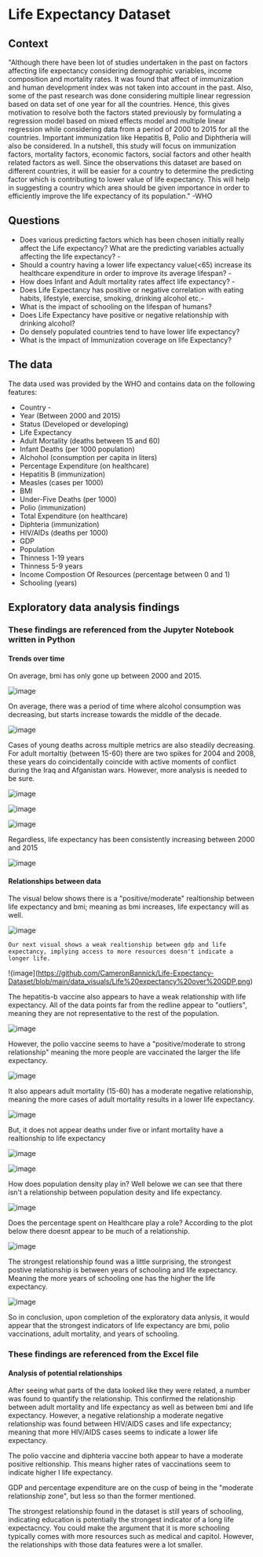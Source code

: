 # Life Expectancy Dataset
 ## Context 
"Although there have been lot of studies undertaken in the past on factors affecting life expectancy considering demographic variables, income composition and mortality rates. It was found that affect of immunization and human development index was not taken into account in the past. Also, some of the past research was done considering multiple linear regression based on data set of one year for all the countries. Hence, this gives motivation to resolve both the factors stated previously by formulating a regression model based on mixed effects model and multiple linear regression while considering data from a period of 2000 to 2015 for all the countries. Important immunization like Hepatitis B, Polio and Diphtheria will also be considered. In a nutshell, this study will focus on immunization factors, mortality factors, economic factors, social factors and other health related factors as well. Since the observations this dataset are based on different countries, it will be easier for a country to determine the predicting factor which is contributing to lower value of life expectancy. This will help in suggesting a country which area should be given importance in order to efficiently improve the life expectancy of its population." -WHO
 ## Questions
- Does various predicting factors which has been chosen initially really affect the Life expectancy? What are the predicting variables actually affecting the life expectancy? -
- Should a country having a lower life expectancy value(<65) increase its healthcare expenditure in order to improve its average lifespan? -
- How does Infant and Adult mortality rates affect life expectancy? -
- Does Life Expectancy has positive or negative correlation with eating habits, lifestyle, exercise, smoking, drinking alcohol etc.-
- What is the impact of schooling on the lifespan of humans?
- Does Life Expectancy have positive or negative relationship with drinking alcohol?
- Do densely populated countries tend to have lower life expectancy?
- What is the impact of Immunization coverage on life Expectancy?
## The data
The data used was provided by the WHO and contains data on the following features:
   - Country -
   - Year (Between 2000 and 2015) 
   - Status (Developed or developing) 
   - Life Expectancy 
   - Adult Mortality (deaths between 15 and 60) 
   - Infant Deaths (per 1000 population) 
   - Alchohol (consumption per capita in liters) 
   - Percentage Expenditure (on healthcare) 
   - Hepatitis B (immunization) 
   - Measles (cases per 1000) 
   - BMI 
   - Under-Five Deaths (per 1000) 
   - Polio (immunization) 
   - Total Expenditure (on healthcare) 
   - Diphteria (immunization) 
   - HIV/AIDs (deaths per 1000) 
   - GDP 
   - Population 
   - Thinness 1-19 years 
   - Thinness 5-9 years 
   - Income Compostion Of Resources (percentage between 0 and 1) 
   - Schooling (years)
 ## Exploratory data analysis findings
   ### These findings are referenced from the Jupyter Notebook written in Python
   #### Trends over time

   On average, bmi has only gone up between 2000 and 2015.
  
   ![image](https://github.com/CameronBannick/Life-Expectancy-Dataset/blob/main/data_visuals/Average%20BMI.png)

   On average, there was a period of time where alcohol consumption was decreasing, but starts increase towards the middle of the decade.
  
   ![image](https://github.com/CameronBannick/Life-Expectancy-Dataset/blob/main/data_visuals/Avergage%20alcohol%20consumption%20in%20liters.png)

   Cases of young deaths across multiple metrics are also steadily decreasing. For adult mortaltiy (between 15-60) there are two spikes for 2004 and 2008, these 
   years do coincidentally coincide with active moments of conflict during the Iraq and Afganistan wars. However, more analysis is needed to be sure.
   
   ![image](https://github.com/CameronBannick/Life-Expectancy-Dataset/blob/main/data_visuals/Average%20deaths%20under%205%20per%201000.png)
  
   ![image](https://github.com/CameronBannick/Life-Expectancy-Dataset/blob/main/data_visuals/Average%20infant%20deaths%20per%201000.png)
  
   ![image](https://github.com/CameronBannick/Life-Expectancy-Dataset/blob/main/data_visuals/Average%20young%20adult%20deaths%20by%20year.png)

   Regardless, life expectancy has been consistently increasing between 2000 and 2015

   ![image](https://github.com/CameronBannick/Life-Expectancy-Dataset/blob/main/data_visuals/Avergae%20life%20expectancy%20by%20year.png)


   #### Relationships between data

   The visual below shows there is a "positive/moderate" realtionship between life expectancy and bmi; meaning as bmi increases, life expectancy will as well.
   
   ![image](https://github.com/CameronBannick/Life-Expectancy-Dataset/blob/main/data_visuals/Life%20expectancy%20over%20BMI.png)

    Our next visual shows a weak realtionship between gdp and life expectancy, implying access to more resources doesn't indicate a longer life.
   
   !{image](https://github.com/CameronBannick/Life-Expectancy-Dataset/blob/main/data_visuals/Life%20expectancy%20over%20GDP.png)

   The hepatitis-b vaccine also appears to have a weak relationship with life expectancy. All of the data points far from the redline appear to "outliers", 
   meaning they are not representative to the rest of the population. 

   ![image](https://github.com/CameronBannick/Life-Expectancy-Dataset/blob/main/data_visuals/Life%20expectancy%20over%20Hepatitis%20B%20Vaccine%20%25.png) 

   However, the polio vaccine seems to have a "positive/moderate to strong relationship" meaning the more people are vaccinated the larger the life expectancy.
   
   ![image](https://github.com/CameronBannick/Life-Expectancy-Dataset/blob/main/data_visuals/Life%20expectancy%20over%20Polio%20vaccine%20%25.png)

   It also appears adult mortality (15-60) has a moderate negative relationship, meaning the more cases of adult mortality results in a lower life expectancy.
   
   ![image](https://github.com/CameronBannick/Life-Expectancy-Dataset/blob/main/data_visuals/Life%20expectancy%20over%20adult%20mortatilty.png)

   But, it does not appear deaths under five or infant mortality have a realtionship to life expectancy 
  
   ![image](https://github.com/CameronBannick/Life-Expectancy-Dataset/blob/main/data_visuals/Life%20expectancy%20over%20deaths%20under%20age%205.png)
  
   ![image](https://github.com/CameronBannick/Life-Expectancy-Dataset/blob/main/data_visuals/Life%20expectancy%20over%20infant%20deaths.png)
   
   How does population density play in? Well belowe we can see that there isn't a relationship between population desity and life expectancy.

   ![image](https://github.com/CameronBannick/Life-Expectancy-Dataset/blob/main/data_visuals/Life%20expectancy%20over%20population.png)

   Does the percentage spent on Healthcare play a role? According to the plot below there doesnt appear to be much of a relationship.

   ![image](https://github.com/CameronBannick/Life-Expectancy-Dataset/blob/main/data_visuals/Life%20expenditure%20over%20%25%20spent%20on%20health.png)
   
   The strongest relationship found was a little surprising, the strongest postive relationship is between years of schooling and life expectancy. Meaning the 
   more years of schooling one has the higher the life expectancy.

   ![image](https://github.com/CameronBannick/Life-Expectancy-Dataset/blob/main/data_visuals/Life%20expectancy%20over%20years%20in%20school.png)

  So in conclusion, upon completion of the exploratory data anlysis, it would appear that the strongest indicators of life expectancy are bmi, polio
  vaccinations, adult mortality, and years of schooling. 

### These findings are referenced from the Excel file 
  #### Analysis of potential relationships
  After seeing what parts of the data looked like they were related, a number was found to quantify the relationship. This confirmed the relationship between 
  adult mortality and life expectancy as well as between bmi and life expectancy. However, a negative relationship a moderate negative relationship was found 
  between HIV/AIDS cases and life expectancy; meaning that more HIV/AIDS cases seems to indicate a lower life expectancy. 

  The polio vaccine and diphteria vaccine both appear to have a moderate positive reltionship. This means higher rates of vaccinations seem to indicate higher l 
  life expectancy.

  GDP and percentage expenditure are on the cusp of being in the "moderate relationship zone", but less so than the former mentioned.

  The strongest relationship found in the dataset is still years of schooling, indicating education is potentially the strongest indicator of a long life 
  expectacncy. You could make the argument that it is more schooling typically comes with more resources such as medical and capitol. However, the relationships 
  with those data features were a lot smaller.

  
  
     
     
